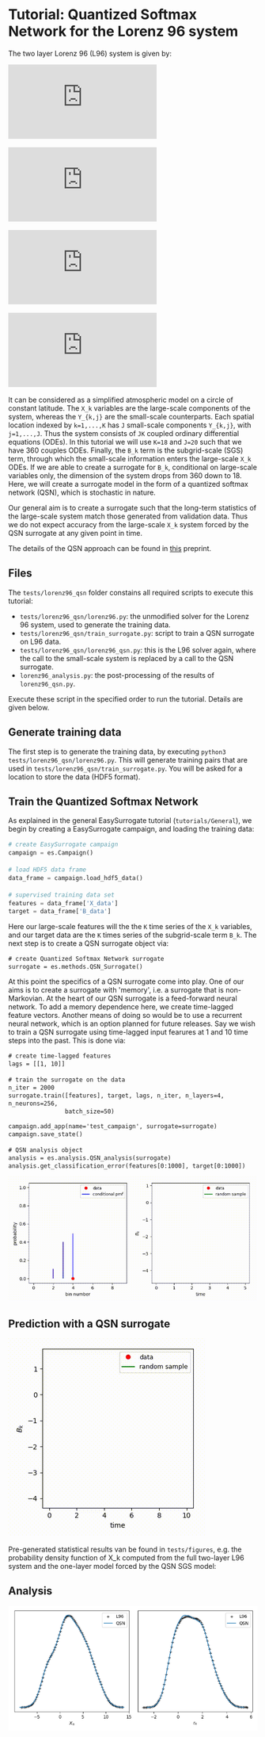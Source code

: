 # Tutorial: Quantized Softmax Network for the Lorenz 96 system

The two layer Lorenz 96 (L96) system is given by:

![equation](https://latex.codecogs.com/svg.latex?%5Cdot%7BX%7D_k%20%3D%20X_%7Bk-1%7D%28X_%7Bk&plus;1%7D%20-X_%7Bk-2%7D%29%20-%20X_k%20&plus;%20F%20&plus;%20B_k)

![equation](https://latex.codecogs.com/gif.latex?%5Cdot%7BY%7D_%7Bj%2Ck%7D%20%3D%20%5Cfrac%7B1%7D%7B%5Cepsilon%7D%5Cleft%5BY_%7Bj&plus;1%2Ck%7D%5Cleft%28Y_%7Bj-1%2Ck%7D%20-%20Y_%7Bj&plus;2%2Ck%7D%5Cright%20%29%20-%20Y_%7Bj%2Ck%7D%20&plus;%20h_yX_k%20%5Cright%5D)

![equation](https://latex.codecogs.com/svg.latex?B_k%20%3A%3D%20%5Cfrac%7Bh_x%7D%7BJ%7D%5Csum_%7Bj%3D1%7D%5E%7BJ%7D%20Y_%7Bj%2Ck%7D)

![equation](https://latex.codecogs.com/gif.latex?k%20%3D%201%2C%5Ccdots%2C%20K%20%5Cquad%5Cquad%20j%20%3D%201%2C%5Ccdots%2CJ)

It can be considered as a simplified atmospheric model on a circle of constant latitude. The `X_k` variables are the large-scale components of the system, whereas the `Y_{k,j}` are the small-scale counterparts. Each spatial location indexed by `k=1,...,K` has `J` small-scale components `Y_{k,j}`, with `j=1,...,J`. Thus the system consists of `JK` coupled ordinary differential equations (ODEs). In this tutorial we will use `K=18` and `J=20` such that we have 360 couples ODEs. Finally, the `B_k` term is the subgrid-scale (SGS) term, through which the small-scale information enters the large-scale `X_k` ODEs. If we are able to create a surrogate for `B_k`, conditional on large-scale variables only, the dimension of the system drops from 360 down to 18. Here, we will create a surrogate model in the form of a quantized softmax network (QSN), which is stochastic in nature. 

Our general aim is to create a surrogate such that the long-term statistics of the large-scale system match those generated from validation data. Thus we do not expect accuracy from the large-scale `X_k` system forced by the QSN surrogate at any given point in time.

The details of the QSN approach can be found in [this](https://arxiv.org/abs/2004.01457) preprint.

## Files

The `tests/lorenz96_qsn` folder constains all required scripts to execute this tutorial: 

+ `tests/lorenz96_qsn/lorenz96.py`: the unmodified solver for the Lorenz 96 system, used to generate the training data.
+ `tests/lorenz96_qsn/train_surrogate.py`: script to train a QSN surrogate on L96 data.
+ `tests/lorenz96_qsn/lorenz96_qsn.py`: this is the L96 solver again, where the call to the small-scale system is replaced by a call to the QSN surrogate.
+ `lorenz96_analysis.py`: the post-processing of the results of `lorenz96_qsn.py`.

Execute these script in the specified order to run the tutorial. Details are given below.

## Generate training data

The first step is to generate the training data, by executing `python3 tests/lorenz96_qsn/lorenz96.py`. This will generate training pairs that are used in `tests/lorenz96_qsn/train_surrogate.py`. You will be asked for a location to store the data (HDF5 format).

## Train the Quantized Softmax Network

As explained in the general EasySurrogate tutorial (`tutorials/General`), we begin by creating a EasySurrogate campaign, and loading the training data:

```python
# create EasySurrogate campaign
campaign = es.Campaign()

# load HDF5 data frame
data_frame = campaign.load_hdf5_data()

# supervised training data set
features = data_frame['X_data']
target = data_frame['B_data']
```

Here our large-scale features will the the `K` time series of the `X_k` variables, and our target data are the `K` times series of the subgrid-scale term `B_k`. The next step is to create a QSN surrogate object via:

```
# create Quantized Softmax Network surrogate
surrogate = es.methods.QSN_Surrogate()
```

At this point the specifics of a QSN surrogate come into play. One of our aims is to create a surrogate with 'memory', i.e. a surrogate that is non-Markovian. At the heart of our QSN surrogate is a feed-forward neural network. To add a memory dependence here, we create time-lagged feature vectors. Another means of doing so would be to use a recurrent neural network, which is an option planned for future releases. Say we wish to train a QSN surrogate using time-lagged input fearures at 1 and 10 time steps into the past. This is done via:

```
# create time-lagged features
lags = [[1, 10]]

# train the surrogate on the data
n_iter = 2000
surrogate.train([features], target, lags, n_iter, n_layers=4, n_neurons=256,
                batch_size=50)
```

```
campaign.add_app(name='test_campaign', surrogate=surrogate)
campaign.save_state()

# QSN analysis object
analysis = es.analysis.QSN_analysis(surrogate)
analysis.get_classification_error(features[0:1000], target[0:1000])
```

![alt text](qsn.gif)

## Prediction with a QSN surrogate

![alt text](qsn_pred.gif)

Pre-generated statistical results van be found in `tests/figures`, e.g. the probability density function of X_k computed from the full two-layer L96 system and the one-layer model forced by the QSN SGS model:

## Analysis

![alt text](https://github.com/wedeling/EasySurrogate/blob/phys_D/tests/figures/L96_pdf_QSN.png)
